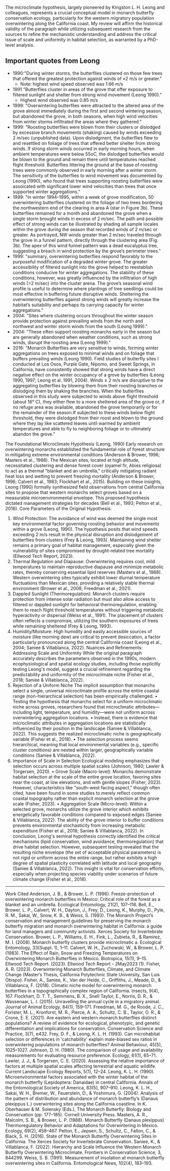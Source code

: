 The microclimate hypothesis, largely pioneered by Kingston L. H. Leong and colleagues, represents a crucial conceptual model in monarch butterfly conservation ecology, particularly for the western migratory population overwintering along the California coast. My review will affirm the historical validity of the paragraph while utilizing subsequent research from the sources to refine the mechanistic understanding and address the critical issue of scale and uniformity in habitat selection, as warranted by a PhD-level analysis.

## Important quotes from Leong

- 1990:"During winter storms, the butterflies clustered on those few trees that offered the greatest protection against winds of «2 m/s or greater."
  - Note: highest wind speed observed was 1.66 m/s
- 1991 "Butterflies cluster in areas of the grove that offer exposure to filtered sunlight and shelter from strong wind movement (Leong 1990)."
  - Highest wind observed was 0.85 m/s
- 1999: "Overwintering butterflies were attracted to the altered area of the grove almost immediately during the first and second wintering season, but abandoned the grove, in both seasons, when high wind velocities from winter storms infiltrated the areas where they gathered."
- 1999: "Roosting butterflies were blown from their clusters or dislodged by excessive branch movements (shaking) caused by winds exceeding 2 m/sec (unpublished data). Upon dislodgment, the butterflies flew to and resettled on foliage of trees that offered better shelter from strong winds. If strong storm winds occurred in early morning hours, when ambient temperatures were below 55oC, the dislodged butterflies would be blown to the ground and remain there until temperatures reached flight threshold. Butterflies littering the ground at the base of roosting trees were commonly observed in early morning after a winter storm. The sensitivity of the butterflies to wind movement was documented by Leong (1990), who found that trees supporting roosting butterflies were assoicated with significant lower wind velocities than trees that once supported winter aggregations."
- 1999: "In winter 1994–1995, within a week of grove modification, 50 overwintering butterflies clustered on the foliage of two trees bordering the northwestern end of the clearing in area A (star in Figure 3b). These butterflies remained for a month and abandoned the grove when a single storm brought winds in excess of 2 m/sec. The path and possible effect of strong winds can be illustrated by shading all sample locales within the grove during the season that recorded winds of 2 m/sec or greater. As portrayed, NW winds greater than 2 m/sec traveled through the grove in a funnel pattern, directly through the clustering area (Fig. 3b). The apex of this wind funnel pattern was a dead eucalyptus tree, suggesting a breach in wind protection by the grove’s perimeter trees."
- 1999: "summary, overwintering butterflies respond favorably to the purposeful modification of a degraded winter grove. The greater accessibility of filtered sunlight into the grove helped to reestablish conditions conducive for winter aggregations. The stability of these conditions, however, was greatly influenced by the infiltration of high winds (>2 m/sec) into the cluster arena. The grove’s seasonal wind profile is useful to determine where plantings of tree seedlings could be most effective in buffering future disruptive winds. Sheltering the overwintering butterflies against strong winds will greatly increase the habitat’s suitability and perhaps its carrying capacity for winter aggregations."
- 2004: "Sites where clustering occurs throughout the winter season provide protection against prevailing winds from the north and northwest and winter storm winds from the  south (Leong 1999)."
- 2004: "These often support roosting monarchs early in the season but are generally abandoned when  weather conditions, such as strong winds, disrupt the roosting area (Leong 1999)."
- 2016: "Monarch Butterflies are very sensitive to winds, forming winter aggregations on trees exposed to minimal winds and on foliage that buffers prevailing winds (Leong 1990). Field studies of butterfly sites I conducted at Los Osos, Purple Gate, Nipomo, and Sweet Springs, in California, have consistently showed that strong winds have a direct negative effect on the winter occupancy of a grove by butterflies (Leong 1990, 1997; Leong et al. 1991, 2004). Winds ≥ 2 m/s are disruptive to the aggregating butterflies by blowing them from their roosting branches or dislodging them by shaking the branches. When the butterflies observed in this study were subjected to winds above flight threshold (about 16° C), they either flew to a more sheltered area of the grove or, if no refuge area was available, abandoned the grove temporarily or for the remainder of the season.If subjected to these winds below flight threshold, they were dislodged from their roost and blown to the ground where they lay like scattered leaves until warmed by ambient temperatures and able to fly to neighboring foliage or to ultimately abandon the grove."

The Foundational Microclimate Hypothesis (Leong, 1990)
Early research on overwintering monarchs established the fundamental role of forest structure in mitigating extreme environmental conditions (Anderson & Brower, 1996; Masters et al., 1988). The Mexican sites, located at high altitude, necessitated clustering and dense forest cover (oyamel fir, Abies religiosa) to act as a thermal "blanket and an umbrella," critically mitigating radiant heat loss and wetting to prevent freezing mortality (Anderson & Brower, 1996; Calvert et al., 1983; Flockhart et al., 2015).
Building on these insights, Leong (1990) formally synthesized field observations from central California sites to propose that western monarchs select groves based on a measurable microenvironmental envelope. This proposed hypothesis dictated management strategies for decades (Bell et al., 1993; Pelton et al., 2016).
Core Parameters of the Original Hypothesis:

1. Wind Protection: The avoidance of wind was deemed the single most key environmental factor governing roosting behavior and movements within a grove (Leong, 1990). The hypothesis posits that wind speeds exceeding 2 m/s result in the physical disruption and dislodgement of butterflies from clusters (Frey & Leong, 1993). Maintaining wind shelter remains a primary goal of habitat management, especially given the vulnerability of sites compromised by drought-related tree mortality (Ellwood Tech Report, 2023).
2. Thermal Regulation and Diapause: Overwintering requires cool, mild temperatures to maintain reproductive diapause and minimize metabolic rates, thereby conserving essential lipid reserves (Masters et al., 1988). Western overwintering sites typically exhibit lower diurnal temperature fluctuations than Mexican sites, providing a relatively stable thermal environment (Brower et al., 2008; Freedman et al., 2021).
3. Dappled Sunlight (Thermoregulation): Monarch clusters require protection from intense solar radiation but must also allow access to filtered or dappled sunlight for behavioral thermoregulation, enabling them to reach flight threshold temperatures without triggering metabolic hyperactivity or dispersal (Weiss et al., 1991). The placement of clusters often reflects a compromise, utilizing the southern exposures of trees while remaining sheltered (Frey & Leong, 1993).
4. Humidity/Moisture: High humidity and easily accessible sources of moisture (like morning dew) are critical to prevent desiccation, a factor particularly pronounced along the central California coast (Leong et al., 2004; Saniee & Villablanca, 2022).
Nuances and Refinements: Addressing Scale and Uniformity
While the original paragraph accurately describes the parameters observed in the 1990s, modern ecophysiological and spatial ecology studies, including those explicitly testing Leong's model, suggest a crucial refinement regarding the predictability and uniformity of the microclimate niche (Fisher et al., 2018; Saniee & Villablanca, 2022).
1. Rejection of a Uniform Niche
The implicit assumption that monarchs select a single, universal microclimate profile across the entire coastal range (non-hierarchical selection) has been empirically challenged.
• Testing the hypothesis that monarchs select for a uniform microclimatic niche across groves, researchers found that microclimatic attributes—including light, temperature, and humidity—were not uniform across overwintering aggregation locations.
• Instead, there is evidence that microclimatic attributes in aggregation locations are statistically influenced by their position in the landscape (Saniee & Villablanca, 2022). This suggests the realized microclimatic niche is geographically variable (Fisher et al., 2018).
• The selection process seems hierarchical, meaning that local environmental variables (e.g., specific cluster conditions) are nested within larger, geographically variable conditions (Saniee & Villablanca, 2022).
1. Importance of Scale in Selection
Ecological modeling emphasizes that selection occurs across multiple spatial scales (Johnson, 1980; Lawler & Torgersen, 2020).
• Grove Scale (Macro-level): Monarchs demonstrate habitat selection at the scale of the entire grove location, favoring sites near the coast, at low elevations, and with gentle slopes (Fisher, 2023). However, characteristics like "south-west facing aspect," though often cited, have been found in some studies to merely reflect common coastal topography rather than explicit monarch selection at the grove scale (Fisher, 2023).
• Aggregation Scale (Micro-level): Within a selected grove, monarchs utilize the grove interior which exhibits energetically favorable conditions compared to exposed edges (Saniee & Villablanca, 2022). The ability of the grove interior to buffer conditions prevents environmental stochasticity from increasing metabolic expenditure (Fisher et al., 2018; Saniee & Villablanca, 2022).
In conclusion, Leong's seminal hypothesis correctly identified the critical mechanisms (lipid conservation, wind avoidance, thermoregulation) that drive habitat selection. However, subsequent testing revealed that the resulting niche envelope (the set of acceptable physical parameters) is not rigid or uniform across the entire range, but rather exhibits a high degree of spatial plasticity correlated with latitude and local geography (Saniee & Villablanca, 2022). This insight is vital for conservation efforts, especially when projecting species viability under scenarios of future climate change (Fisher et al., 2018).

--------------------------------------------------------------------------------
Work Cited
Anderson, J. B., & Brower, L. P. (1996). Freeze-protection of overwintering monarch butterflies in Mexico: Critical role of the forest as a blanket and an umbrella. Ecological Entomology, 21(2), 107–116.
Bell, E., Brower, L. P., Calvert, W. H., Dayton, J., Frey, D., Leong, K., Murphy, D., Pyle, R. M., Sakai, W., Snow, K. B., & Weiss, S. (1993). The Monarch Project’s conservation and management guidelines for preserving the monarch butterfly migration and monarch overwintering habitat in California: a guide for land managers and community activists. Xerces Society for Invertebrate Conservation.
Brower, L. P., Williams, E. H., Fink, L., Zubieta, R., & Ramirez, M. I. (2008). Monarch butterfly clusters provide microclimatic a. Ecological Entomology, 33(Suppl. 1), 1–11.
Calvert, W. H., Zuchowski, W., & Brower, L. P. (1983). The Effect of Rain, Snow and Freezing Temperatures on Overwintering Monarch Butterflies in Mexico. Biotropica, 15(1), 9–15.
Ellwood Tech Report. (2023). Ellwood Tech Report - 2May2023 (1).
Fisher, A. R. (2023). Overwintering Monarch Butterflies, Climate, and Climate Change (Master’s Thesis, California Polytechnic State University, San Luis Obispo).
Fisher, A., Saniee, K., Van der Heide, C., Griffiths, J., Meade, D., & Villablanca, F. (2018). Climatic niche model for overwintering monarch butterflies in a topographically complex region of California. Insects, 9(4), 167.
Flockhart, D. T. T., Semmens, B. X., Snell Taylor, E., Norris, D. R., & Wassenaar, L. I. (2015). Unravelling the annual cycle in a migratory animal. Journal of Animal Ecology, 84(1), 159–171.
Freedman, M. G., de Roode, J. C., Forister, M. L., Kronforst, M. R., Pierce, A. A., Schultz, C. B., Taylor, O. R., & Crone, E. E. (2021). Are eastern and western monarch butterflies distinct populations? A review of evidence for ecological, phenotypic, and genetic differentiation and implications for conservation. Conservation Science and Practice, 3(7), e432.
Frey, D. F., & Leong, K. L. H. (1993). Can microhabitat selection or differences in 'catchability' explain male-biased sex ratios in overwintering populations of monarch butterflies? Animal Behaviour, 45(5), 1025–1027.
Johnson, D. H. (1980). The comparison of usage and availability measurements for evaluating resource preference. Ecology, 61(1), 65–71.
Lawler, J. J., & Torgersen, C. E. (2020). Assessing the relative importance of factors at multiple spatial scales affecting terrestrial and aquatic wildlife. Current Landscape Ecology Reports, 5(1), 12–24.
Leong, K. L. H. (1990). Microenvironmental factors associated with the winter habitat of the monarch butterfly (Lepidoptera: Danaidae) in central California. Annals of the Entomological Society of America, 83(5), 907–910.
Leong, K. L. H., Sakai, W. H., Bremer, W., Feuerstein, D., & Yoshimura, G. (2004). Analysis of the pattern of distribution and abundance of monarch butterfly’s (Danaus plexippus L.) overwintering sites along the California coastline. In K. Oberhauser & M. Solensky (Eds.), The Monarch Butterfly: Biology and Conservation (pp. 177–185). Cornell University Press.
Masters, A. R., Malcolm, S. B., & Brower, L. P. (1988). Monarch Butterfly (Danaus plexippus) Thermoregulatory Behavior and Adaptations for Overwintering in Mexico. Ecology, 69(2), 458–467.
Pelton, E., Jepsen, S., Schultz, C., Fallon, C., & Black, S. H. (2016). State of the Monarch Butterfly Overwintering Sites in California. The Xerces Society for Invertebrate Conservation.
Saniee, K., & Villablanca, F. (2022). Hierarchy and Scale Influence the Western Monarch Butterfly Overwintering Microclimate. Frontiers in Conservation Science, 3, 844299.
Weiss, S. B. (1991). Measurement of insolation at monarch butterfly overwintering sites in California. Entomological News, 102(4), 183–193.
